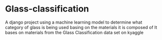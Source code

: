 # Glass-classification
A django project using a machine learning model to determine what category of glass is being used basing on the materials it is composed of
It bases on materials from the Glass Classification data set on kyaggle
